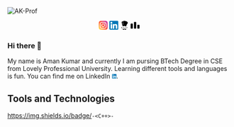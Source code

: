 ![AK-Prof](https://user-images.githubusercontent.com/54282666/126887713-1344fa1c-0edf-4f90-847b-da222f6d66e1.png)

<p align="center">
  <a href="https://www.instagram.com/hmm_me_aman/"><img src="img/instagram.png" alt="Instagram" width="20px" height="20px"></img></a>
  <a href="https://www.linkedin.com/in/ak74458"><img src="img/linkedin.png" alt="Instagram" width="20px" height="20px"></img></a>
  <a href="https://www.codechef.com/users/amankr74458"><img src="img/codechef-1324440139527402917_512.png" alt="Instagram" width="20px" height="20px"></img></a>
  <a href="https://codeforces.com/profile/AMAN74458"><img src="img/codeforces-1324440139959685960_512.png" alt="Instagram" width="20px" height="20px"></img></a>
</p>

### Hi there 👋

My name is Aman Kumar and currently I am pursing BTech Degree in CSE from Lovely Professional University. Learning different tools and languages is fun. You can find me on LinkedIn <a href="https://www.linkedin.com/in/ak74458"><img src="img/linkedin.png" alt="Instagram" width="10px" height="10px"></img></a>.

## Tools and Technologies

https://img.shields.io/badge/<Code>-<C++>-<green>
<!-- 
![Mediamodifier-Design-Template](https://user-images.githubusercontent.com/54282666/126888892-8ecef95a-7657-4fd1-9d3f-34973736354a.png)
![Mediamodifier-Design-Template (1)](https://user-images.githubusercontent.com/54282666/126888897-9bea3709-79e0-4779-9b15-23df81531bef.png)
![Mediamodifier-Design-Template (2)](https://user-images.githubusercontent.com/54282666/126888899-a461a168-bb7e-4f4a-aba9-d6a1f048867e.png)
![Mediamodifier-Design-Template (3)](https://user-images.githubusercontent.com/54282666/126888903-3bd66896-387e-4ce6-a81f-bce8f80819cf.png) -->

<!--
**AmanKrr/AmanKrr** is a ✨ _special_ ✨ repository because its `README.md` (this file) appears on your GitHub profile.

Here are some ideas to get you started:

- 🔭 I’m currently working on ...
- 🌱 I’m currently learning ...
- 👯 I’m looking to collaborate on ...
- 🤔 I’m looking for help with ...
- 💬 Ask me about ...
- 📫 How to reach me: ...
- 😄 Pronouns: ...
- ⚡ Fun fact: ...
-->
